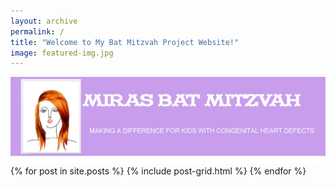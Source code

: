 ```yaml
---
layout: archive
permalink: /
title: "Welcome to My Bat Mitzvah Project Website!"
image: featured-img.jpg
---
```


<div class="page-lead">
	<img src="/images/banner-1600x480.jpeg">
	<!-- <div class="wrap page-lead-content">
        <h1>Mira's Bat Mitzvah Fundraiser</h1>
        <h2>Make a difference to kids with congenital heart defects.</h2>
    </div>-->
</div><!-- /.page-lead -->

<div class="tiles">
{% for post in site.posts %}
	{% include post-grid.html %}
{% endfor %}
</div><!-- /.tiles -->

